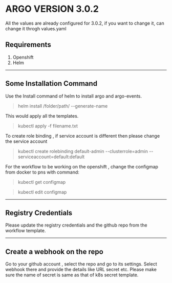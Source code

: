 # ARGO VERSION 3.0.2

All the values are already configured for 3.0.2, if you want to change it, 
can change it throgh values.yaml

## Requirements

1) Openshift
2) Helm

-----------------------------------------------------------------------------------------

## Some Installation Command
Use the Install command of helm to install argo and argo-events.

> helm install /folder/path/ --generate-name

This would apply all the templates.
> kubectl apply -f filename.txt

To create role binding , if service account is different then please change the service account

> kubectl create rolebinding default-admin --clusterrole=admin --serviceaccount=default:default

For the workflow to be working on the openshift , change the configmap from docker to pns with
command:
> kubectl get configmap

> kubectl edit configmap 

-------------------------------------------------------------------------------------------

## Registry Credentials
Please update the registry credentials and the github repo from the workflow 
template.

------------------------------------------------------------------------------------------

## Create a webhook on the repo

Go to your github account , select the repo and go to its settings.
Select webhook there and provide the details like URL secret etc.
Please make sure the name of secret is same as that of k8s secret template.
